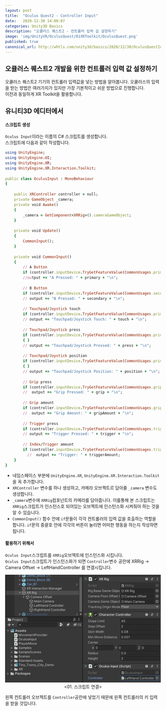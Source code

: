 ```yaml
---
layout: post
title:  "Oculus Quest2 - Controller Input"
date:   2020-12-30 14:00:07
categories: Unity3D Basics
description: "오큘러스 퀘스트2 - 컨트롤러 입력 값 설정하기"
image: 'img/UnityVR/OculusQuest/01XRToolkit/OculusQuest.png'
published: true
canonical_url: http://whtls.com/unity3d/basics/2020/12/30/OculusQuestInput/
---
```


## 오큘러스 퀘스트2 개발을 위한 컨트롤러 입력 값 설정하기
오큘러스 퀘스트2 기기의 컨트롤러 입력값을 넣는 방법을 알아봅니다.
오큘러스의 입력을 받는 방법은 여러가지가 있지만 가장 기본적이고 쉬운 방법으로 진행합니다.  
이전과 동일하게 XR Toolkit을 활용합니다.  
  
## 유니티3D 에디터에서  
  
#### 스크립트 생성  
  
`Oculus Input`이라는 이름의 C# 스크립트를 생성합니다.  
스크립트에 다음과 같이 작성합니다.  
  
```ruby
using UnityEngine;
using UnityEngine.UI;
using UnityEngine.XR;
using UnityEngine.XR.Interaction.Toolkit;

public class OculusInput : MonoBehaviour
{

    public XRController controller = null;
    private GameObject _camera;
    private void Awake()
    {
        _camera = GetComponent<XRRig>().cameraGameObject;
    }

    private void Update()
    {
        CommonInput();
    }

    private void CommonInput()
    {
        // A Button
        if (controller.inputDevice.TryGetFeatureValue(CommonUsages.primaryButton, out bool primary)) { }
        //output += "A Pressed: " + primary + "\n";

        // B Button
        if (controller.inputDevice.TryGetFeatureValue(CommonUsages.secondaryButton, out bool secondary)) { }
        // output += "B Pressed: " + secondary + "\n";

        // Touchpad/Joystick touch
        if (controller.inputDevice.TryGetFeatureValue(CommonUsages.primary2DAxisTouch, out bool touch)) { }
        // output += "Touchpad/Joystick Touch: " + touch + "\n";

        // Touchpad/Joystick press
        if (controller.inputDevice.TryGetFeatureValue(CommonUsages.primary2DAxisClick, out bool press))
        { }
        // output += "Touchpad/Joystick Pressed: " + press + "\n";

        // Touchpad/Joystick position
        if (controller.inputDevice.TryGetFeatureValue(CommonUsages.primary2DAxis, out Vector2 position)) 
        { }
        // output += "Touchpad/Joystick Position: " + position + "\n";

        // Grip press
        if (controller.inputDevice.TryGetFeatureValue(CommonUsages.gripButton, out bool grip)) { }
        //  output += "Grip Pressed: " + grip + "\n";

        // Grip amount
        if (controller.inputDevice.TryGetFeatureValue(CommonUsages.grip, out float gripAmount)) { }
        //  output += "Grip Amount: " + gripAmount + "\n";

        // Trigger press
        if (controller.inputDevice.TryGetFeatureValue(CommonUsages.triggerButton, out bool trigger)) { }
        // output += "Trigger Pressed: " + trigger + "\n";

        // Index/Trigger amount
        if (controller.inputDevice.TryGetFeatureValue(CommonUsages.trigger, out float triggerAmount)) { }
          //  output += "Trigger: " + triggerAmount;
    }
}
```
  
* 네임스페이스 부분에 `UnityEngine.XR`, `UnityEngine.XR.Interaction.Toolkit`을 꼭 추가합니다.  
* `XRController` 변수를 하나 생성하고, 카메라 오브젝트르 담아줄 `_camera` 변수도 생성합니다.  
* `_camera`변수에 `XRRig`컴포넌트의 카메라를 담아줍니다. 이를통해 본 스크립트는 `XRRig`스크립트가 인스턴스호 되어있는 오브젝트에 인스턴스화 시켜줘야 하는 것을 알 수 있습니다.  
* `CommonInput()` 함수 안에 `if`문들이 각각 컨트롤러의 입력 값을 호출하는 역할을 합니다. `if`문의 중괄호 안에 각각의 버튼이 눌리면 어떠한 행동을 하는지 작성하면 됩니다.
  
#### 활용하기 위해서
`Oculus Input`스크립트를 `XRRig`오브젝트에 인스턴스화 시킵니다.  
`Oculus Input`스크립트가 인스턴스화가 되면 `Controller`변수 공란에 XRRig -> Camera Offset -> LeftHandController 를 연결시킵니다.  
<p align="center"><img src="/img/UnityVR/OculusQuest/Input/01.PNG"><br/>
<01. 스크립트 연결></p>
  
왼쪽 컨트롤러 오브젝트를 `Controller`공란에 넣었기 때문에 왼쪽 컨트롤러의 키 입력을 받을 것입니다.  
  
  

